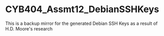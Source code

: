# CYB404_Assmt12_DebianSSHKeys
This is a backup mirror for the generated Debian SSH Keys as a result of H.D. Moore's research
